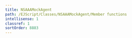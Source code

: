```yaml
---
title: NSAAAMockAgent
path: /EJScript/Classes/NSAAAMockAgent/Member functions
intellisense: 1
classref: 1
sortOrder: 8883
---
```





